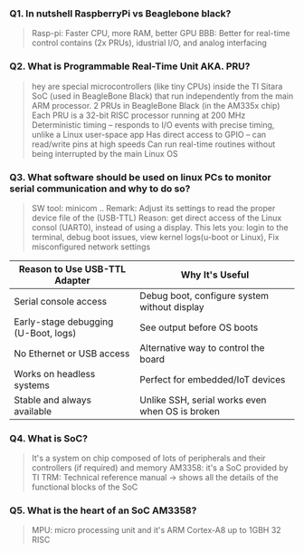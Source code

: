 ### Q1. In nutshell RaspberryPi vs Beaglebone black?
> Rasp-pi: Faster CPU, more RAM, better GPU
> BBB: Better for real-time control contains (2x PRUs), idustrial I/O, and analog interfacing

### Q2. What is Programmable Real-Time Unit AKA. **PRU**?
> hey are special microcontrollers (like tiny CPUs) inside the TI Sitara SoC (used in BeagleBone Black) that run independently from the main ARM processor.
> 2 PRUs in BeagleBone Black (in the AM335x chip)
> Each PRU is a 32-bit RISC processor running at 200 MHz
> Deterministic timing – responds to I/O events with precise timing, unlike a Linux user-space app
> Has direct access to GPIO – can read/write pins at high speeds
> Can run real-time routines without being interrupted by the main Linux OS

### Q3. What software should be used on linux PCs to monitor serial communication and why to do so?
> SW tool: minicom .. Remark: Adjust its settings  to read the proper device file of the (USB-TTL)
> Reason: get direct access of the Linux consol (UART0), instead of using a display.
> This lets you: login to the terminal, debug boot issues, view kernel logs(u-boot or Linux), Fix misconfigured network settings

| Reason to Use USB-TTL Adapter        | Why It's Useful                                 |
| ------------------------------------ | ----------------------------------------------- |
| Serial console access                | Debug boot, configure system without display    |
| Early-stage debugging (U-Boot, logs) | See output before OS boots                      |
| No Ethernet or USB access            | Alternative way to control the board            |
| Works on headless systems            | Perfect for embedded/IoT devices                |
| Stable and always available          | Unlike SSH, serial works even when OS is broken |

### Q4. What is SoC?
> It's a system on chip composed of lots of peripherals and their controllers (if required) and memory
> AM3358: it's a SoC provided by TI
> TRM: Technical reference manual -> shows all the details of the functional blocks of the SoC

### Q5. What is the heart of an SoC AM3358?
> MPU: micro processing unit and it's ARM Cortex-A8 up to 1GBH 32 RISC
